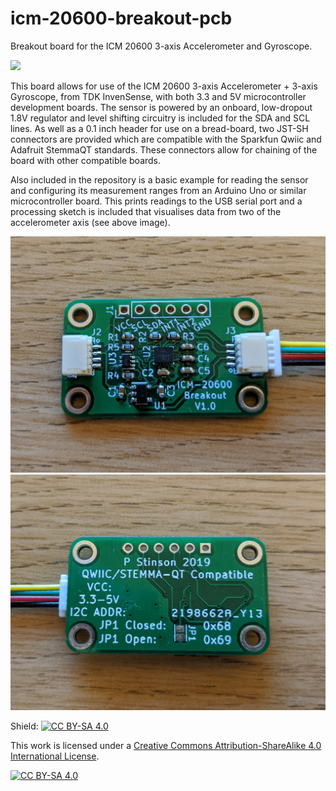 # icm-20600-breakout-pcb
Breakout board for the ICM 20600 3-axis Accelerometer and Gyroscope.

![](Images/ICM_20600.gif)

This board allows for use of the ICM 20600 3-axis Accelerometer + 3-axis Gyroscope, from TDK InvenSense, with both 3.3 and 5V microcontroller development boards. The sensor is powered by an onboard, low-dropout 1.8V regulator and level shifting circuitry is included for the SDA and SCL lines. As well as a 0.1 inch header for use on a bread-board, two JST-SH connectors are provided which are compatible with the Sparkfun Qwiic and Adafruit StemmaQT standards. These connectors allow for chaining of the board with other compatible boards.

Also included in the repository is a basic example for reading the sensor and configuring its measurement ranges from an Arduino Uno or similar microcontroller board. This prints readings to the USB serial port and a processing sketch is included that visualises data from two of the accelerometer axis (see above image).

![](Images/ICM_20600_top.jpg)
![](Images/ICM_20600_bottom.jpg)

Shield: [![CC BY-SA 4.0][cc-by-sa-shield]][cc-by-sa]

This work is licensed under a
[Creative Commons Attribution-ShareAlike 4.0 International License][cc-by-sa].

[![CC BY-SA 4.0][cc-by-sa-image]][cc-by-sa]

[cc-by-sa]: http://creativecommons.org/licenses/by-sa/4.0/
[cc-by-sa-image]: https://licensebuttons.net/l/by-sa/4.0/88x31.png
[cc-by-sa-shield]: https://img.shields.io/badge/License-CC%20BY--SA%204.0-lightgrey.svg
